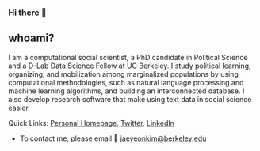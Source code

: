 
### Hi there 👋

## whoami?

I am a computational social scientist, a PhD candidate in Political Science and a D-Lab Data Science Fellow at UC Berkeley. I study political learning, organizing, and mobilization among marginalized populations by using computational methodologies, such as natural language processing and machine learning algorithms, and building an interconnected database. I also develop research software that make using text data in social science easier.

Quick Links: [Personal Homepage](https://jaeyk.github.io/), [Twitter](https://twitter.com/JaeJaeykim2), [LinkedIn](https://www.linkedin.com/in/jae-yeon-kim/)

- To contact me, please email :postbox: jaeyeonkim@berkeley.edu 
